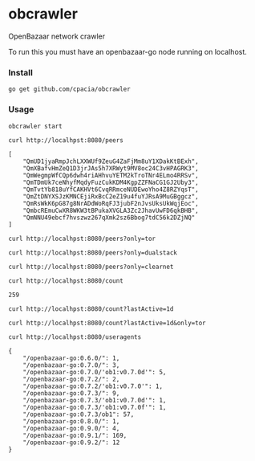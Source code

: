 # obcrawler
OpenBazaar network crawler

To run this you must have an openbazaar-go node running on localhost.

### Install
```
go get github.com/cpacia/obcrawler
```

### Usage
```
obcrawler start
```

`curl http://localhpst:8080/peers`
```
[
    "QmUD1jyaRmpJchLXXWUf9ZeuG4ZaFjMm8uY1XDakKtBExh",
    "QmXBafvHmZeQ1D3jrJAs5h7XRWyt9MV8oc24C3vHPAGRK3",
    "QmWegmpWfCQp6dwh4riAHhvuYETM2kTroTNr4ELmo4RRSv",
    "QmTDmUk7ceNhyfMqdyFuzCukKDM4KgpZZFNaCG1GJ2Uby3",
    "QmTvtYb818uYfCAKHVt6CvqRRmceNUDEwoYho4Z8RZYqsT",
    "QmZtDNYXSJzKMNCEjiRxBcC2eZ19u4fuYJRsA9MuGBggcz",
    "QmRsWkK6pG87g8NrADdWoRqFJ3jubF2nJvsUksUkWqjEoc",
    "QmbcREmuCwXR8WKW3tBPukaXVGLA3Zc2JhavUwFD6qkBHB",
    "QmNNU49ebcf7hvszwz267qXmk2sz6Bbog7tdC56k2DZjNQ"
]
```

`curl http://localhpst:8080/peers?only=tor`

`curl http://localhpst:8080/peers?only=dualstack`

`curl http://localhpst:8080/peers?only=clearnet`

`curl http://localhpst:8080/count`
```
259
```

`curl http://localhpst:8080/count?lastActive=1d`

`curl http://localhpst:8080/count?lastActive=1d&only=tor`

`curl http://localhpst:8080/useragents`
```
{
    "/openbazaar-go:0.6.0/": 1,
    "/openbazaar-go:0.7.0/": 3,
    "/openbazaar-go:0.7.0/'ob1:v0.7.0d'": 5,
    "/openbazaar-go:0.7.2/": 2,
    "/openbazaar-go:0.7.2/'ob1:v0.7.0'": 1,
    "/openbazaar-go:0.7.3/": 9,
    "/openbazaar-go:0.7.3/'ob1:v0.7.0d'": 1,
    "/openbazaar-go:0.7.3/'ob1:v0.7.0f'": 1,
    "/openbazaar-go:0.7.3/ob1": 57,
    "/openbazaar-go:0.8.0/": 1,
    "/openbazaar-go:0.9.0/": 4,
    "/openbazaar-go:0.9.1/": 169,
    "/openbazaar-go:0.9.2/": 12
}
```


